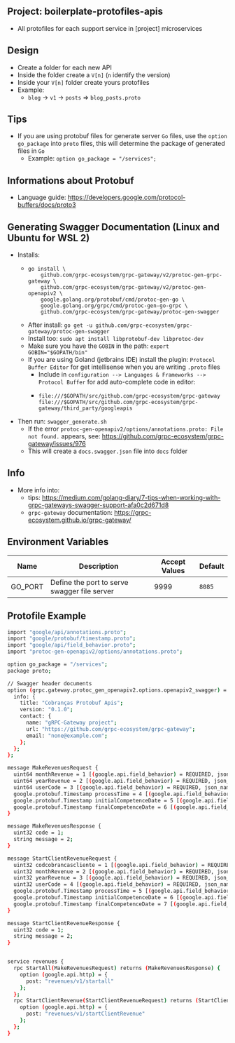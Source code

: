 Project: boilerplate-protofiles-apis
------------------------

- All protofiles for each support service in [project] microservices

Design
-------

- Create a folder for each new API
- Inside the folder create a ```V[n]``` (```n``` identify the version)
- Inside your ```V[n]``` folder create yours protofiles
- Example:
  - ```blog``` -> ```v1``` -> ```posts``` => ```blog_posts.proto```

Tips
----

- If you are using protobuf files for generate server ```Go``` files, use the ```option go_package``` into
  ```proto``` files, this will determine the package of generated files in ```Go```
    - Example: ```option go_package = "/services";```

Informations about Protobuf
---------------------------

- Language guide: https://developers.google.com/protocol-buffers/docs/proto3

Generating Swagger Documentation (Linux and Ubuntu for WSL 2)
--------------------------------

- Installs:
    - ```shell script
      go install \
          github.com/grpc-ecosystem/grpc-gateway/v2/protoc-gen-grpc-gateway \
          github.com/grpc-ecosystem/grpc-gateway/v2/protoc-gen-openapiv2 \
          google.golang.org/protobuf/cmd/protoc-gen-go \
          google.golang.org/grpc/cmd/protoc-gen-go-grpc \
          github.com/grpc-ecosystem/grpc-gateway/protoc-gen-swagger
      ```
    - After install: ```go get -u github.com/grpc-ecosystem/grpc-gateway/protoc-gen-swagger```
    - Install too: ```sudo apt install libprotobuf-dev libprotoc-dev```
    - Make sure you have the ```GOBIN``` in the path: ```export GOBIN="$GOPATH/bin"```
    - If you are using Goland (jetbrains IDE) install the plugin: ```Protocol Buffer Editor``` for get intellisense when
      you are writing ```.proto``` files
        - Include in ```configuration --> Languages & Frameworks --> Protocol Buffer``` for add auto-complete code in
          editor:
        - ```shell
          file:///$GOPATH/src/github.com/grpc-ecosystem/grpc-gateway
          file:///$GOPATH/src/github.com/grpc-ecosystem/grpc-gateway/third_party/googleapis
          ```
- Then run: ```swagger_generate.sh```
    - If the error ```protoc-gen-openapiv2/options/annotations.proto: File not found.``` appears,
      see: https://github.com/grpc-ecosystem/grpc-gateway/issues/976
    - This will create a ```docs.swagger.json``` file into ```docs``` folder

Info
----

- More info into:
    - tips: https://medium.com/golang-diary/7-tips-when-working-with-grpc-gateways-swagger-support-afa0c2d671d8
    - ```grpc-gateway``` documentation: https://grpc-ecosystem.github.io/grpc-gateway/
    
Environment Variables
---------------------

Name | Description | Accept Values | Default |
-----|-----------|---------|--------------|
GO_PORT | Define the port to serve swagger file server | 9999 | ```8085```


Protofile Example
-----------------

```sh
import "google/api/annotations.proto";
import "google/protobuf/timestamp.proto";
import "google/api/field_behavior.proto";
import "protoc-gen-openapiv2/options/annotations.proto";

option go_package = "/services";
package proto;

// Swagger header documents
option (grpc.gateway.protoc_gen_openapiv2.options.openapiv2_swagger) = {
  info: {
    title: "Cobranças Protobuf Apis";
    version: "0.1.0";
    contact: {
      name: "gRPC-Gateway project";
      url: "https://github.com/grpc-ecosystem/grpc-gateway";
      email: "none@example.com";
    };
  };
};

message MakeRevenuesRequest {
  uint64 monthRevenue = 1 [(google.api.field_behavior) = REQUIRED, json_name = "month_revenue"];
  uint64 yearRevenue = 2 [(google.api.field_behavior) = REQUIRED, json_name = "year_revenue"];
  uint64 userCode = 3 [(google.api.field_behavior) = REQUIRED, json_name = "user_code"];
  google.protobuf.Timestamp processTime = 4 [(google.api.field_behavior) = REQUIRED, json_name = "process_time"];
  google.protobuf.Timestamp initialCompetenceDate = 5 [(google.api.field_behavior) = REQUIRED, json_name = "initial_ticketing_date"];
  google.protobuf.Timestamp finalCompetenceDate = 6 [(google.api.field_behavior) = REQUIRED, json_name = "final_ticketing_date"];
}

message MakeRevenuesResponse {
  uint32 code = 1;
  string message = 2;
}

message StartClientRevenueRequest {
  uint32 codcobrancascliente = 1 [(google.api.field_behavior) = REQUIRED, json_name = "codcobrancascliente"];
  uint32 monthRevenue = 2 [(google.api.field_behavior) = REQUIRED, json_name = "month_revenue"];
  uint32 yearRevenue = 3 [(google.api.field_behavior) = REQUIRED, json_name = "year_revenue"];
  uint32 userCode = 4 [(google.api.field_behavior) = REQUIRED, json_name = "user_code"];
  google.protobuf.Timestamp processTime = 5 [(google.api.field_behavior) = REQUIRED, json_name = "process_time"];
  google.protobuf.Timestamp initialCompetenceDate = 6 [(google.api.field_behavior) = REQUIRED, json_name = "initial_ticketing_date"];
  google.protobuf.Timestamp finalCompetenceDate = 7 [(google.api.field_behavior) = REQUIRED, json_name = "final_ticketing_date"];
}

message StartClientRevenueResponse {
  uint32 code = 1;
  string message = 2;
}


service revenues {
  rpc StartAll(MakeRevenuesRequest) returns (MakeRevenuesResponse) {
    option (google.api.http) = {
      post: "revenues/v1/startall"
    };
  };
  rpc StartClientRevenue(StartClientRevenueRequest) returns (StartClientRevenueResponse) {
    option (google.api.http) = {
      post: "revenues/v1/startClientRevenue"
    };
  };
}
```